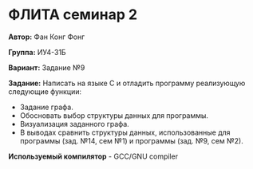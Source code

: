 # ФЛИТА семинар 2

__Автор:__ Фан Конг Фонг 

__Группа:__ ИУ4-31Б

__Вариант:__  Задание №9

__Задание:__ Написать на языке С и отладить программу реализующую следующие функции: 
- Задание графа.
- Обосновать выбор структуры данных для программы.
- Визуализация заданного графа.
- В выводах сравнить структуры данных, использованные для программы (зад. №14, сем №1) и программы (зад. №9, сем №2). 

__Используемый компилятор__ - GCC/GNU compiler
